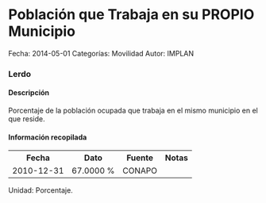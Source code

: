 Población que Trabaja en su PROPIO Municipio
=====

Fecha: 2014-05-01
Categorías: Movilidad
Autor: IMPLAN

### Lerdo

#### Descripción

Porcentaje de la población ocupada que trabaja en el mismo municipio en el que reside.

#### Información recopilada

<table class="table table-hover table-bordered">
  <tr><th>Fecha</th><th>Dato</th><th>Fuente</th><th>Notas</th></tr>
  <tr><td>2010-12-31</td><td>67.0000 %</td><td>CONAPO</td><td></td></tr>
</table>

Unidad: Porcentaje.
